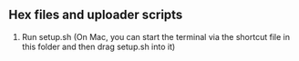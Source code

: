 Hex files and uploader scripts
-------

1. Run setup.sh
   (On Mac, you can start the terminal via the shortcut file in this folder and then drag setup.sh into it)


